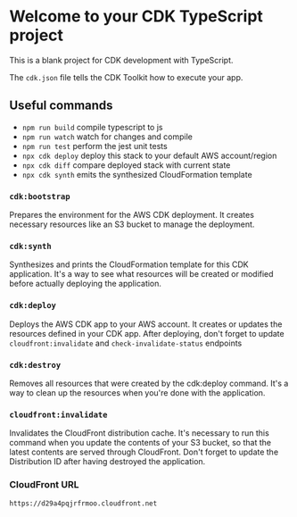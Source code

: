 # Welcome to your CDK TypeScript project

This is a blank project for CDK development with TypeScript.

The `cdk.json` file tells the CDK Toolkit how to execute your app.

## Useful commands

- `npm run build` compile typescript to js
- `npm run watch` watch for changes and compile
- `npm run test` perform the jest unit tests
- `npx cdk deploy` deploy this stack to your default AWS account/region
- `npx cdk diff` compare deployed stack with current state
- `npx cdk synth` emits the synthesized CloudFormation template

### `cdk:bootstrap`

Prepares the environment for the AWS CDK deployment. It creates necessary resources like an S3 bucket to manage the deployment.

### `cdk:synth`

Synthesizes and prints the CloudFormation template for this CDK application. It's a way to see what resources will be created or modified before actually deploying the application.

### `cdk:deploy`

Deploys the AWS CDK app to your AWS account. It creates or updates the resources defined in your CDK app.
After deploying, don't forget to update `cloudfront:invalidate` and `check-invalidate-status` endpoints

### `cdk:destroy`

Removes all resources that were created by the cdk:deploy command. It's a way to clean up the resources when you're done with the application.

### `cloudfront:invalidate`

Invalidates the CloudFront distribution cache. It's necessary to run this command when you update the contents of your S3 bucket, so that the latest contents are served through CloudFront. Don't forget to update the Distribution ID after having destroyed the application.

### CloudFront URL

`https://d29a4pqjrfrmoo.cloudfront.net`
